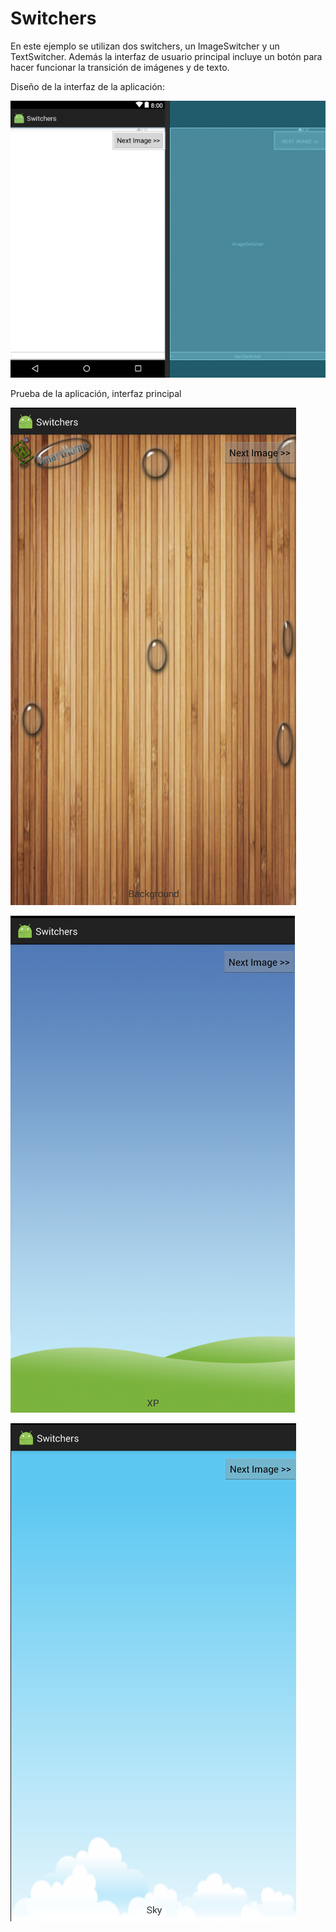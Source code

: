 # Switchers

En este ejemplo se utilizan dos switchers, un ImageSwitcher y un TextSwitcher. Además la interfaz de usuario principal incluye un botón para hacer funcionar la transición de imágenes y de texto.

Diseño de la interfaz de la aplicación:

![Captura del diseño de la interfaz](https://raw.githubusercontent.com/pmdmdam2/Switchers/master/app/src/main/assets/switchers1.png)

Prueba de la aplicación, interfaz principal

![Captura del diseño de la interfaz](https://raw.githubusercontent.com/pmdmdam2/Switchers/master/app/src/main/assets/switchers2.png)

![Captura del diseño de la interfaz](https://raw.githubusercontent.com/pmdmdam2/Switchers/master/app/src/main/assets/switchers3.png)

![Captura del diseño de la interfaz](https://raw.githubusercontent.com/pmdmdam2/Switchers/master/app/src/main/assets/switchers4.png)
